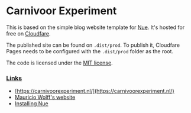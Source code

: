 # Carnivoor Experiment

This is based on the simple blog website template for [Nue](https://nuejs.org/). It's hosted for free on [Cloudfare](https://cloudfare.com).

The published site can be found on `.dist/prod`. To publish it, Cloudfare Pages needs to be configured with the `.dist/prod` folder as the root.

The code is licensed under the [MIT license](https://github.com/mauriciowolff/carnivoor-experiment/blob/master/LICENSE).

<a href="https://simple-blog.nuejs.org/">

### Links

- [https://carnivoorexperiment.nl/](https://carnivoorexperiment.nl/)
- [Mauricio Wolff's website](https://mauriciowolff.com)
- [Installing Nue](https://nuejs.org/docs/installation.html)
